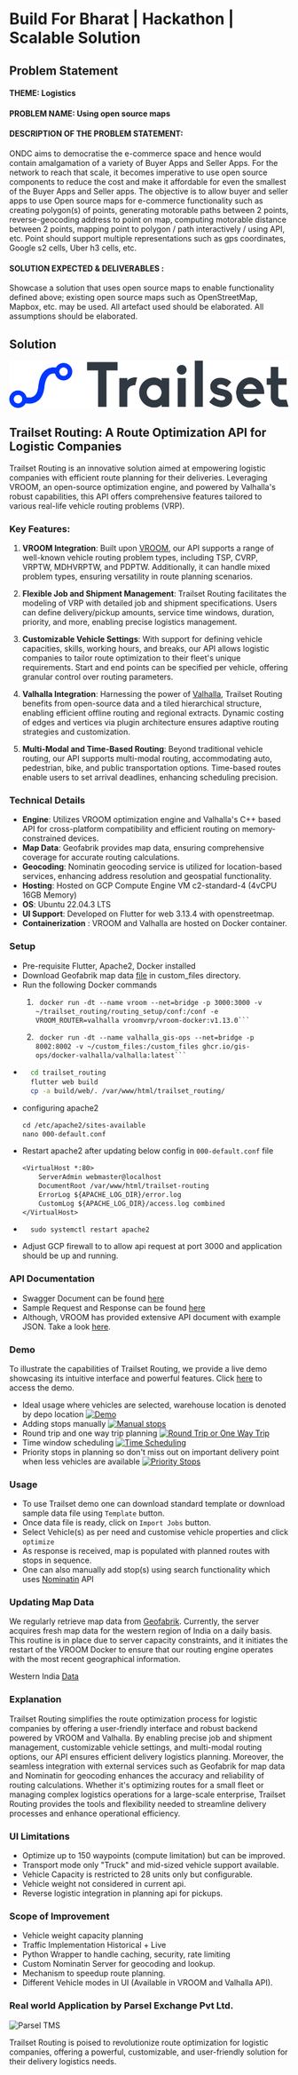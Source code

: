 # Build For Bharat | Hackathon | Scalable Solution

## Problem Statement

#### THEME: Logistics

#### PROBLEM NAME: Using open source maps

#### DESCRIPTION OF THE PROBLEM STATEMENT:
ONDC aims to democratise the e-commerce space and hence would contain amalgamation of a variety of Buyer Apps and Seller Apps.
For the network to reach that scale, it becomes imperative to use open source components to reduce the cost and make it affordable for even the smallest of the Buyer Apps and Seller apps.
The objective is to allow buyer and seller apps to use Open source maps for e-commerce functionality such as creating polygon(s) of points, generating motorable paths between 2 points, reverse-geocoding address to point on map, computing motorable distance between 2 points, mapping point to polygon / path interactively / using API, etc.
Point should support multiple representations such as gps coordinates, Google s2 cells, Uber h3 cells, etc.

#### SOLUTION EXPECTED & DELIVERABLES :
Showcase a solution that uses open source maps to enable functionality defined above; existing open source maps such as OpenStreetMap, Mapbox, etc. may be used.
All artefact used should be elaborated.
All assumptions should be elaborated.

## Solution

[![Logo](https://github.com/anuj509/trailset_routing/blob/main/media/trailset_logo.svg)](http://trailset.in)

## Trailset Routing: A Route Optimization API for Logistic Companies

Trailset Routing is an innovative solution aimed at empowering logistic companies with efficient route planning for their deliveries. Leveraging VROOM, an open-source optimization engine, and powered by Valhalla's robust capabilities, this API offers comprehensive features tailored to various real-life vehicle routing problems (VRP).

### Key Features:

1. **VROOM Integration**: Built upon [VROOM](https://github.com/VROOM-Project/vroom), our API supports a range of well-known vehicle routing problem types, including TSP, CVRP, VRPTW, MDHVRPTW, and PDPTW. Additionally, it can handle mixed problem types, ensuring versatility in route planning scenarios.

2. **Flexible Job and Shipment Management**: Trailset Routing facilitates the modeling of VRP with detailed job and shipment specifications. Users can define delivery/pickup amounts, service time windows, duration, priority, and more, enabling precise logistics management.

3. **Customizable Vehicle Settings**: With support for defining vehicle capacities, skills, working hours, and breaks, our API allows logistic companies to tailor route optimization to their fleet's unique requirements. Start and end points can be specified per vehicle, offering granular control over routing parameters.

4. **Valhalla Integration**: Harnessing the power of [Valhalla](https://github.com/valhalla/valhalla), Trailset Routing benefits from open-source data and a tiled hierarchical structure, enabling efficient offline routing and regional extracts. Dynamic costing of edges and vertices via plugin architecture ensures adaptive routing strategies and customization.

5. **Multi-Modal and Time-Based Routing**: Beyond traditional vehicle routing, our API supports multi-modal routing, accommodating auto, pedestrian, bike, and public transportation options. Time-based routes enable users to set arrival deadlines, enhancing scheduling precision.

### Technical Details

- **Engine**: Utilizes VROOM optimization engine and Valhalla's C++ based API for cross-platform compatibility and efficient routing on memory-constrained devices.
- **Map Data**: Geofabrik provides map data, ensuring comprehensive coverage for accurate routing calculations.
- **Geocoding**: Nominatin geocoding service is utilized for location-based services, enhancing address resolution and geospatial functionality.
- **Hosting**: Hosted on GCP Compute Engine VM c2-standard-4 (4vCPU 16GB Memory) 
- **OS**: Ubuntu 22.04.3 LTS
- **UI Support**: Developed on Flutter for web 3.13.4 with openstreetmap.
- **Containerization** : VROOM and Valhalla are hosted on Docker container.

### Setup
- Pre-requisite Flutter, Apache2, Docker installed
- Download Geofabrik map data [file](https://download.geofabrik.de/asia/india/western-zone-latest.osm.pbf) in custom_files directory. 
- Run the following Docker commands
    1. ```
        docker run -dt --name vroom --net=bridge -p 3000:3000 -v ~/trailset_routing/routing_setup/conf:/conf -e VROOM_ROUTER=valhalla vroomvrp/vroom-docker:v1.13.0```
    2. ```
        docker run -dt --name valhalla_gis-ops --net=bridge -p 8002:8002 -v ~/custom_files:/custom_files ghcr.io/gis-ops/docker-valhalla/valhalla:latest```
- ```bash
    cd trailset_routing
    flutter web build
    cp -a build/web/. /var/www/html/trailset_routing/
    ```
- configuring apache2
    ```
    cd /etc/apache2/sites-available
    nano 000-default.conf
    ```
- Restart apache2 after updating below config in `000-default.conf` file
    ```
    <VirtualHost *:80>
        ServerAdmin webmaster@localhost
        DocumentRoot /var/www/html/trailset-routing
        ErrorLog ${APACHE_LOG_DIR}/error.log
        CustomLog ${APACHE_LOG_DIR}/access.log combined
    </VirtualHost>

    ```
- ```
    sudo systemctl restart apache2
    ```
- Adjust GCP firewall to to allow api request at port 3000 and application should be up and running.


### API Documentation
- Swagger Document can be found [here](https://github.com/anuj509/trailset_routing/blob/main/docs/swagger.yaml)  
- Sample Request and Response can be found [here](https://github.com/anuj509/trailset_routing/tree/main/test/sample%20request)  
- Although, VROOM has provided extensive API document with example JSON. Take a look [here](https://github.com/VROOM-Project/vroom/blob/master/docs/API.md).  


### Demo

To illustrate the capabilities of Trailset Routing, we provide a live demo showcasing its intuitive interface and powerful features. Click [here](http://trailset.in/) to access the demo.

- Ideal usage where vehicles are selected, warehouse location is denoted by depo location 
[![Demo](https://img.youtube.com/vi/5f8kZVn4R44/maxresdefault.jpg)](https://youtu.be/5f8kZVn4R44)
- Adding stops manually
[![Manual stops](https://img.youtube.com/vi/5Qwhf2fIrgE/maxresdefault.jpg)](https://youtu.be/5Qwhf2fIrgE)
- Round trip and one way trip planning
[![Round Trip or One Way Trip](https://img.youtube.com/vi/enQYarg7_bA/maxresdefault.jpg)](https://youtu.be/enQYarg7_bA)
- Time window scheduling
[![Time Scheduling](https://img.youtube.com/vi/tRT2h_k-OF0/maxresdefault.jpg)](https://youtu.be/tRT2h_k-OF0)
- Priority stops in planning so don't miss out on important delivery point when less vehicles are available
[![Priority Stops](https://img.youtube.com/vi/28CUlmC-1aU/maxresdefault.jpg)](https://youtu.be/28CUlmC-1aU)


### Usage
- To use Trailset demo one can download standard template or download sample data file using `Template` button. 
- Once data file is ready, click on `Import Jobs` button. 
- Select Vehicle(s) as per need and customise vehicle properties and click `optimize`
- As response is received, map is populated with planned routes with stops in sequence.
- One can also manually add stop(s) using search functionality which uses [Nominatin](https://nominatim.org/release-docs/latest/api/Overview/) API


### Updating Map Data
We regularly retrieve map data from [Geofabrik](https://download.geofabrik.de/). Currently, the server acquires fresh map data for the western region of India on a daily basis. This routine is in place due to server capacity constraints, and it initiates the restart of the VROOM Docker to ensure that our routing engine operates with the most recent geographical information.

Western India [Data](https://download.geofabrik.de/asia/india/western-zone-latest.osm.pbf)

### Explanation

Trailset Routing simplifies the route optimization process for logistic companies by offering a user-friendly interface and robust backend powered by VROOM and Valhalla. By enabling precise job and shipment management, customizable vehicle settings, and multi-modal routing options, our API ensures efficient delivery logistics planning. Moreover, the seamless integration with external services such as Geofabrik for map data and Nominatin for geocoding enhances the accuracy and reliability of routing calculations. Whether it's optimizing routes for a small fleet or managing complex logistics operations for a large-scale enterprise, Trailset Routing provides the tools and flexibility needed to streamline delivery processes and enhance operational efficiency.

### UI Limitations
- Optimize up to 150 waypoints (compute limitation) but can be improved.
- Transport mode only "Truck" and mid-sized vehicle support available.
- Vehicle Capacity is restricted to 28 units only but configurable.
- Vehicle weight not considered in current api.
- Reverse logistic integration in planning api for pickups.


### Scope of Improvement
- Vehicle weight capacity planning
- Traffic Implementation Historical + Live
- Python Wrapper to handle caching, security, rate limiting
- Custom Nominatin Server for geocoding and lookup.
- Mechanism to speedup route planning.
- Different Vehicle modes in UI (Available in VROOM and Valhalla API).


### Real world Application by Parsel Exchange Pvt Ltd.
![Parsel TMS](https://github.com/anuj509/trailset_routing/blob/main/media/optimize_route%20plan.gif)


Trailset Routing is poised to revolutionize route optimization for logistic companies, offering a powerful, customizable, and user-friendly solution for their delivery logistics needs.